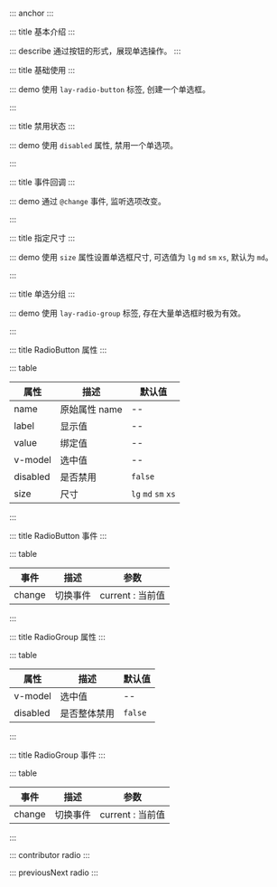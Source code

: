 ::: anchor
:::

::: title 基本介绍
:::

::: describe 通过按钮的形式，展现单选操作。
:::

::: title 基础使用
:::

::: demo 使用 `lay-radio-button` 标签, 创建一个单选框。

<template>
    <lay-radio-button v-model="selected1" name="action" :value="1" label="写作"></lay-radio-button>
    <lay-radio-button v-model="selected1" name="action" :value="2" label="画画"></lay-radio-button>
    <lay-radio-button v-model="selected1" name="action" :value="3" label="运动"></lay-radio-button>
    <lay-radio-button v-model="selected1" name="action" :value="4">自定义slot</lay-radio-button>
</template>

<script>
import { ref } from 'vue'

export default {
  setup() {

    const selected1 = ref(1);

    return {
        selected1
    }
  }
}
</script>

:::

::: title 禁用状态
:::

::: demo 使用 `disabled` 属性, 禁用一个单选项。

<template>
    <lay-radio-button v-model="selected2" name="action" value="1">写作</lay-radio-button>
    <lay-radio-button v-model="selected2" name="action" value="2">画画</lay-radio-button>
    <lay-radio-button v-model="selected2" name="action" value="3">运动</lay-radio-button>
    <lay-radio-button v-model="selected2" name="action" value="4" :disabled="disabled">禁用</lay-radio-button>
</template>

<script>
import { ref } from 'vue'

export default {
  setup() {

    const disabled = ref(true);
    const selected2 = ref("1");

    return {
        disabled,
        selected2
    }
  }
}
</script>

:::

::: title 事件回调
:::

::: demo 通过 `@change` 事件, 监听选项改变。

<template>
    <lay-radio-button v-model="selected3" name="action" value="1" @change="change">写作</lay-radio-button>
    <lay-radio-button v-model="selected3" name="action" value="2" @change="change">画画</lay-radio-button>
    <lay-radio-button v-model="selected3" name="action" value="3" @change="change">运动</lay-radio-button>
</template>

<script>
import { ref } from 'vue'

export default {
  setup() {

    const selected3 = ref("1");
    const change = function( current ) {
        console.log("当前值:" + current)
    }
    return {
        selected3,
        change
    }
  }
}
</script>

:::

::: title 指定尺寸
:::

::: demo 使用 `size` 属性设置单选框尺寸, 可选值为 `lg` `md` `sm` `xs`, 默认为 `md`。

<template>
    <lay-radio-button v-model="selected5" name="action" size="lg" value="1">写作</lay-radio-button>
    <lay-radio-button v-model="selected5" name="action" size="md" value="2">画画</lay-radio-button>
    <lay-radio-button v-model="selected5" name="action" size="sm" value="3">运动</lay-radio-button>
    <lay-radio-button v-model="selected5" name="action" size="xs" value="4">游泳</lay-radio-button>
</template>

<script>
import { ref } from 'vue'

export default {
  setup() {

    const selected5 = ref("1");

    return {
        selected5,
    }
  }
}
</script>

:::

::: title 单选分组
:::

::: demo 使用 `lay-radio-group` 标签, 存在大量单选框时极为有效。

<template>
    <lay-radio-group name="action" v-model="selected4" @change="change4">
      <lay-radio-button value="1">写作</lay-radio-button>
      <lay-radio-button value="2">画画</lay-radio-button>
      <lay-radio-button value="3">运动</lay-radio-button>
    </lay-radio-group>
</template>

<script>
import { ref } from 'vue'

export default {
  setup() {

    const selected4 = ref("1");
    const change4 = function( current ) {
        console.log("当前值:" + current)
    }
    const disabled1=ref(false)
    return {
        selected4,
        change4
    }
  }
}
</script>

:::

::: title RadioButton 属性
:::

::: table

| 属性    | 描述          | 默认值 |
| ------- | ------------- | ------ |
| name    | 原始属性 name | --     |
| label   | 显示值        | --     |
| value   | 绑定值        | --     |
| v-model | 选中值        | --     |
| disabled   | 是否禁用    | `false`     |
| size | 尺寸       | `lg` `md` `sm` `xs`         |
:::

::: title RadioButton 事件
:::

::: table

| 事件   | 描述     | 参数             |
| ------ | -------- | ---------------- |
| change | 切换事件 | current : 当前值 |

:::

::: title RadioGroup 属性
:::

::: table

| 属性    | 描述          | 默认值 |
| ------- | ------------- | ------ |
| v-model | 选中值        | --     |
| disabled   | 是否整体禁用    | `false`     |

:::

::: title RadioGroup 事件
:::

::: table

| 事件   | 描述     | 参数             |
| ------ | -------- | ---------------- |
| change | 切换事件 | current : 当前值 |

:::

::: contributor radio
:::  

::: previousNext radio
:::